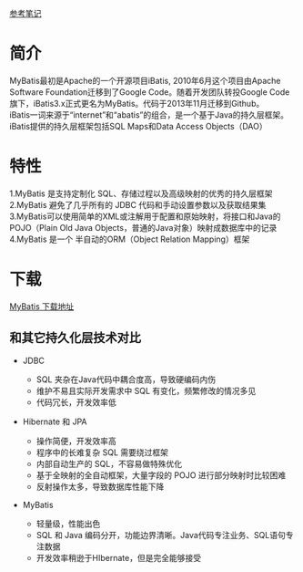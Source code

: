 
[参考笔记](https://blog.csdn.net/qq_19387933/article/details/123256034)

# 简介
MyBatis最初是Apache的一个开源项目iBatis, 2010年6月这个项目由Apache Software Foundation迁移到了Google Code。随着开发团队转投Google Code旗下，iBatis3.x正式更名为MyBatis。代码于2013年11月迁移到Github。   
iBatis一词来源于“internet”和“abatis”的组合，是一个基于Java的持久层框架。iBatis提供的持久层框架包括SQL Maps和Data Access Objects（DAO）  

# 特性
1.MyBatis 是支持定制化 SQL、存储过程以及高级映射的优秀的持久层框架
2.MyBatis 避免了几乎所有的 JDBC 代码和手动设置参数以及获取结果集
3.MyBatis可以使用简单的XML或注解用于配置和原始映射，将接口和Java的POJO（Plain Old Java Objects，普通的Java对象）映射成数据库中的记录
4.MyBatis 是一个 半自动的ORM（Object Relation Mapping）框架

# 下载
[MyBatis 下载地址](https://github.com/mybatis/mybatis-3)
## 和其它持久化层技术对比
- JDBC

	* SQL 夹杂在Java代码中耦合度高，导致硬编码内伤
	* 维护不易且实际开发需求中 SQL 有变化，频繁修改的情况多见
	* 代码冗长，开发效率低
- Hibernate 和 JPA
	* 操作简便，开发效率高
	* 程序中的长难复杂 SQL 需要绕过框架
	* 内部自动生产的 SQL，不容易做特殊优化
	* 基于全映射的全自动框架，大量字段的 POJO 进行部分映射时比较困难
	* 反射操作太多，导致数据库性能下降
- MyBatis
	* 轻量级，性能出色
	* SQL 和 Java 编码分开，功能边界清晰。Java代码专注业务、SQL语句专注数据
	* 开发效率稍逊于HIbernate，但是完全能够接受